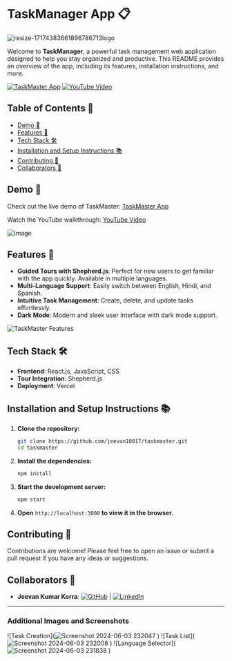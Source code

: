 
# TaskManager App 📋

![resize-17174383661896786713logo](https://github.com/jeevan10017/Task-Manager/assets/132948936/e4c36f34-e6b6-465a-a84b-9b54eeb80272)




Welcome to **TaskManager**, a powerful task management web application designed to help you stay organized and productive. This README provides an overview of the app, including its features, installation instructions, and more.

[![TaskMaster App](https://img.shields.io/badge/TaskMaster-App-blue?style=for-the-badge&logo=appveyor)](https://task-manager-lyart-sigma.vercel.app/)
[![YouTube Video](https://img.shields.io/badge/YouTube-Video-red?style=for-the-badge&logo=youtube)](https://youtu.be/86DmFxjUyyw)

## Table of Contents 📑

- [Demo 🚀](#demo-)
- [Features 🎉](#features-)
- [Tech Stack 🛠️](#tech-stack-)
- [Installation and Setup Instructions 📚](#installation-and-setup-instructions-)
- [Contributing 🤝](#contributing-)
- [Collaborators 🤖](#collaborators-)

## Demo 🚀

Check out the live demo of TaskMaster: [TaskMaster App](https://task-manager-lyart-sigma.vercel.app/)

Watch the YouTube walkthrough: [YouTube Video](https://youtu.be/86DmFxjUyyw)

![image](https://github.com/jeevan10017/Task-Manager/assets/132948936/b263c2fb-9f05-4c31-806e-87cf737457f7)

## Features 🎉

- **Guided Tours with Shepherd.js**: Perfect for new users to get familiar with the app quickly. Available in multiple languages.
- **Multi-Language Support**: Easily switch between English, Hindi, and Spanish.
- **Intuitive Task Management**: Create, delete, and update tasks effortlessly.
- **Dark Mode**: Modern and sleek user interface with dark mode support.

![TaskMaster Features](![logo](https://github.com/jeevan10017/Task-Manager/assets/132948936/3ee56cbb-e945-459c-8978-00b1accb4224)
)

## Tech Stack 🛠️

- **Frontend**: React.js, JavaScript, CSS
- **Tour Integration**: Shepherd.js
- **Deployment**: Vercel

## Installation and Setup Instructions 📚

1. **Clone the repository:**
    ```bash
    git clone https://github.com/jeevan10017/taskmaster.git
    cd taskmaster
    ```

2. **Install the dependencies:**
    ```bash
    npm install
    ```

4. **Start the development server:**
    ```bash
    npm start
    ```

5. **Open** `http://localhost:3000` **to view it in the browser.**

## Contributing 🤝

Contributions are welcome! Please feel free to open an issue or submit a pull request if you have any ideas or suggestions.

## Collaborators 🤖

- **Jeevan Kumar Korra**: [![GitHub](https://img.shields.io/badge/GitHub-Profile-blue?style=flat&logo=github)](https://github.com/jeevan10017) | [![LinkedIn](https://img.shields.io/badge/LinkedIn-Profile-blue?style=flat&logo=linkedin)]([https://www.linkedin.com/in/your-username/](https://www.linkedin.com/in/jeevan-kumar-korra-068726252/))

---



### Additional Images and Screenshots

![Task Creation](![Screenshot 2024-06-03 232047](https://github.com/jeevan10017/Task-Manager/assets/132948936/96d9b46a-bf3b-4a93-b83d-7b600eecbd53)
)
![Task List](![Screenshot 2024-06-03 232008](https://github.com/jeevan10017/Task-Manager/assets/132948936/c815c44b-e3fd-4f57-aa15-e338aa2cce6b)
)
![Language Selector](![Screenshot 2024-06-03 231838](https://github.com/jeevan10017/Task-Manager/assets/132948936/993b4446-6ec7-458a-aa9f-37589fe79793)
)

